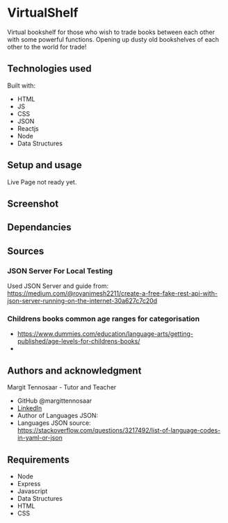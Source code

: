 # VirtualShelf

Virtual bookshelf for those who wish to trade books between each other with some powerful functions. Opening up dusty old bookshelves of each other to the world for trade!

## Technologies used

Built with:

- HTML
- JS
- CSS
- JSON
- Reactjs
- Node
- Data Structures

## Setup and usage

Live Page not ready yet.

## Screenshot

## Dependancies

## Sources

### JSON Server For Local Testing

Used JSON Server and guide from: https://medium.com/@royanimesh2211/create-a-free-fake-rest-api-with-json-server-running-on-the-internet-30a627c7c20d

### Childrens books common age ranges for categorisation

- https://www.dummies.com/education/language-arts/getting-published/age-levels-for-childrens-books/
-

## Authors and acknowledgment

Margit Tennosaar - Tutor and Teacher

- GitHub @margittennosaar
- [LinkedIn](https://www.linkedin.com/in/margittennosaar/)
- Author of Languages JSON:
- Languages JSON source: https://stackoverflow.com/questions/3217492/list-of-language-codes-in-yaml-or-json

## Requirements

- Node
- Express
- Javascript
- Data Structures
- HTML
- CSS

